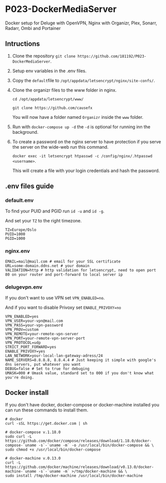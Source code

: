 # P023-DockerMediaServer
Docker setup for Deluge with OpenVPN, Nginx with Organizr, Plex, Sonarr, Radarr, Ombi and Portainer


## Intructions
1. Clone the repository `git clone https://github.com/181192/P023-DockerMediaServer`.
2. Setup env variables in the .env files.
3. Copy the `default`file to `/opt/appdata/letsencrypt/nginx/site-confs/`.
4. Clone the organizr files to the www folder in nginx.

   `cd /opt/appdata/letsencrypt/www/`
   
   `git clone https://github.com/causefx`
   
   You will now have a folder named `Organizr` inside the `www` folder.
4. Run with `docker-compose up -d` the `-d` is optional for running inn the background.
5. To create a password on the nginx server to have protection if you serve the server on the wide-web run this command.

   `docker exec -it letsencrypt htpasswd -c /config/nginx/.htpasswd <username>`. 
   
   This will create a file with your login credentials and hash the password.

## .env files guide
### default.env
To find your PUID and PGID run `id -u` and `id -g`. 

And set your `TZ` to the right timezone.
```
TZ=Europe/Oslo
PUID=1000
PGID=1000
```

### nginx.env
```
EMAIL=mail@mail.com # email for your SSL certificate
URL=some-domain.ddns.net # your domain
VALIDATION=http # http validation for letsencrypt, need to open port 80 on your router and port-forward to local server ip
```

### delugevpn.env
If you don't want to use VPN set `VPN_ENABLED=no`. 

And if you want to disable Privoxy set `ENABLE_PRIVOXY=no`
```
VPN_ENABLED=yes
VPN_USER=your-vpn@mail.com
VPN_PASS=your-vpn-password
VPN_PROV=custom
VPN_REMOTE=your-remote-vpn-server
VPN_PORT=your-remote-vpn-server-port
VPN_PROTOCOL=udp
STRICT_PORT_FORWARD=yes
ENABLE_PRIVOXY=yes
LAN_NETWORK=your-local-lan-gateway-adress/24
NAME_SERVERS=8.8.8.8, 8.8.4.4 # Just keeping it simple with google's dns servers, put whatever you want
DEBUG=false # Set to true for debuging
UMASK=000 # Umask value, standard set to 000 if you don't know what you're doing.
```


## Docker install
If you don't have docker, docker-compose or docker-machine installed you can run these commands to install them.
```
# docker
curl -sSL https://get.docker.com | sh

# docker-compose v.1.18.0
sudo curl -L https://github.com/docker/compose/releases/download/1.18.0/docker-compose-`uname -s`-`uname -m` -o /usr/local/bin/docker-compose && \
sudo chmod +x /usr/local/bin/docker-compose

# docker-machine v.0.13.0
curl -L https://github.com/docker/machine/releases/download/v0.13.0/docker-machine-`uname -s`-`uname -m` >/tmp/docker-machine && \
sudo install /tmp/docker-machine /usr/local/bin/docker-machine
```

